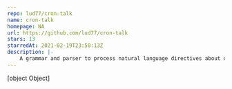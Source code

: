 ```yaml
---
repo: lud77/cron-talk
name: cron-talk
homepage: NA
url: https://github.com/lud77/cron-talk
stars: 13
starredAt: 2021-02-19T23:50:13Z
description: |-
    A grammar and parser to process natural language directives about duration and frequency of repeated tasks
---
```


[object Object]
